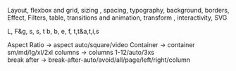 <!-- Full FOrm -->
Layout, flexbox and grid, sizing , spacing, typography,
background, borders, Effect, Filters, 
table, transitions and animation, transform , interactivity, SVG
<!-- Short Form -->
L, F&g, s, s, t
b, b, e, f,
t,t&a,t,i,s


Aspect Ratio -> aspect auto/square/video
Container -> container sm/md/lg/xl/2xl
columns -> columns 1-12/auto/3xs  
break after -> break-after-auto/avoid/all/page/left/right/column
